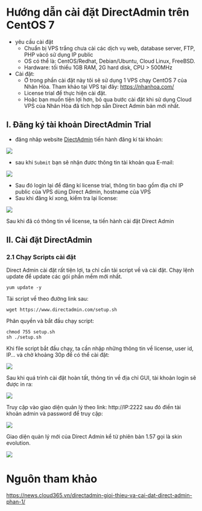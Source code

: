 # Hướng dẫn cài đặt DirectAdmin trên CentOS 7
- yêu cầu cài đặt
  - Chuẩn bị VPS trắng chưa cài các dịch vụ web, database server, FTP, PHP vàcó sử dụng IP public
  - OS có thể là: CentOS/Redhat, Debian/Ubuntu, Cloud Linux, FreeBSD.
  - Hardware: tối thiểu 1GB RAM, 2G hard disk, CPU > 500MHz
- Cài đặt:
   - Ở trong phần cài đặt này tôi sẽ sử dụng 1 VPS chạy CentOS 7 của Nhân Hòa. Tham khảo tại VPS tại đây: https://nhanhoa.com/
   - License trial để thực hiện cài đặt.
   - Hoặc bạn muốn tiện lợi hơn, bỏ qua bước cài đặt khi sử dụng Cloud VPS của Nhân Hòa đã tích hợp sẵn Direct Admin bản mới nhất.

## I. Đăng ký tài khoản DirectAdmin Trial
- đăng nhâp website [DiectAdmin](https://www.directadmin.com/) tiến hành đăng kí tài khoản:

<img src="https://image.prntscr.com/image/05fQb0Z1R3qlcOdVno2CiQ.png">

- sau khi `Submit` bạn sẽ nhận đươc thông tin tài khoản qua E-mail:

<img src="https://image.prntscr.com/image/zLISZbIISnC7_E4UW-rTCQ.png">

- Sau đó login lại để đăng kí license trial, thông tin bao gồm địa chỉ IP public của VPS dùng Direct Admin, hostname của VPS
- Sau khi đăng kí xong, kiểm tra lại license:

<img src="https://image.prntscr.com/image/wE2dmb2-Sly5xvAa5YL4Wg.png">

Sau khi đã có thông tin về license, ta tiến hành cài đặt Direct Admin
## II. Cài đặt DirectAdmin
### 2.1  Chạy Scripts cài đặt 
Direct Admin cài đặt rất tiện lợi, ta chỉ cần tải script về và cài đặt. Chạy lệnh update để update các gói phần mềm mới nhất.
```
yum update -y
```
Tải script về theo đường link sau:
```
wget https://www.directadmin.com/setup.sh 
```
Phân quyền và bắt đầu chạy script:
```
chmod 755 setup.sh
sh ./setup.sh
```

Khi file script bắt đầu chạy, ta cần nhập những thông tin về license, user id, IP… và chờ khoảng 30p để có thể cài đặt:

<img src="https://image.prntscr.com/image/tVkdI_-dQtGNO8_168vAUw.png">

Sau khi quá trình cài đặt hoàn tất, thông tin về địa chỉ GUI, tài khoản login sẽ được in ra:

<img src="https://image.prntscr.com/image/RO9sFihAQeeW4ns3_Uiovw.png">

Truy cập vào giao diện quản lý theo link: http://IP:2222 sau đó điền tài khoản admin và password để truy cập:

<img src="https://image.prntscr.com/image/gAj5fNzuRsakBTf8yff1Rw.png">

Giao diện quản lý mới của Direct Admin kể từ phiên bản 1.57 gọi là skin evolution.

<img src="https://image.prntscr.com/image/houJJ7gVRDmMzdg8NlBVbQ.png">

# Nguôn tham khảo

https://news.cloud365.vn/directadmin-gioi-thieu-va-cai-dat-direct-admin-phan-1/
